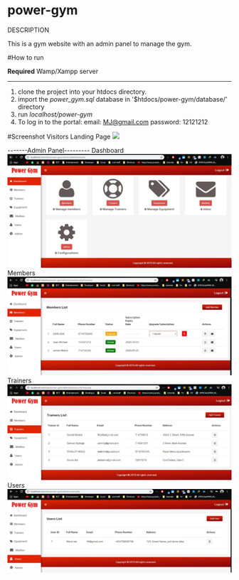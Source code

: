 # power-gym
DESCRIPTION

This is a gym website with an admin panel to manage the gym.

#How to run

**Required**
Wamp/Xampp server
*************
1. clone the project into your htdocs directory.
2. import the *power_gym.sql* database in '$htdocs/power-gym/database/' directory
3. run *localhost/power-gym*
4. To log in to the portal:
    email: MJ@gmail.com
    password: 12121212 

#Screenshot
Visitors Landing Page
![](SCREENSHOTS/.JPG)

-------Admin Panel---------
Dashboard
![](SCREENSHOTS/Dashboard.JPG)
Members
![](SCREENSHOTS/Members.JPG)
Trainers
![](SCREENSHOTS/Trainers.JPG)
Users
![](SCREENSHOTS/Users.JPG)
